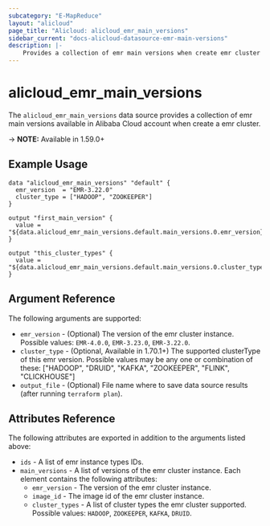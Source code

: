 ```yaml
---
subcategory: "E-MapReduce"
layout: "alicloud"
page_title: "Alicloud: alicloud_emr_main_versions"
sidebar_current: "docs-alicloud-datasource-emr-main-versions"
description: |-
    Provides a collection of emr main versions when create emr cluster according to the specified filters.
---
```


# alicloud\_emr\_main\_versions

The `alicloud_emr_main_versions` data source provides a collection of emr 
main versions available in Alibaba Cloud account when create a emr cluster.

-> **NOTE:** Available in 1.59.0+

## Example Usage

```
data "alicloud_emr_main_versions" "default" {
  emr_version  = "EMR-3.22.0"
  cluster_type = ["HADOOP", "ZOOKEEPER"]
}

output "first_main_version" {
  value = "${data.alicloud_emr_main_versions.default.main_versions.0.emr_version}"
}

output "this_cluster_types" {
  value = "${data.alicloud_emr_main_versions.default.main_versions.0.cluster_types}"
}
```

## Argument Reference

The following arguments are supported:

* `emr_version` - (Optional) The version of the emr cluster instance. Possible values: `EMR-4.0.0`, `EMR-3.23.0`, `EMR-3.22.0`.
* `cluster_type` - (Optional, Available in 1.70.1+) The supported clusterType of this emr version.
Possible values may be any one or combination of these: ["HADOOP", "DRUID", "KAFKA", "ZOOKEEPER", "FLINK", "CLICKHOUSE"]
* `output_file` - (Optional) File name where to save data source results (after running `terraform plan`).

## Attributes Reference

The following attributes are exported in addition to the arguments listed above:

* `ids` - A list of emr instance types IDs. 
* `main_versions` - A list of versions of the emr cluster instance. Each element contains the following attributes:
  * `emr_version` - The version of the emr cluster instance.
  * `image_id` - The image id of the emr cluster instance.
  * `cluster_types` - A list of cluster types the emr cluster supported. Possible values: `HADOOP`, `ZOOKEEPER`, `KAFKA`, `DRUID`.
